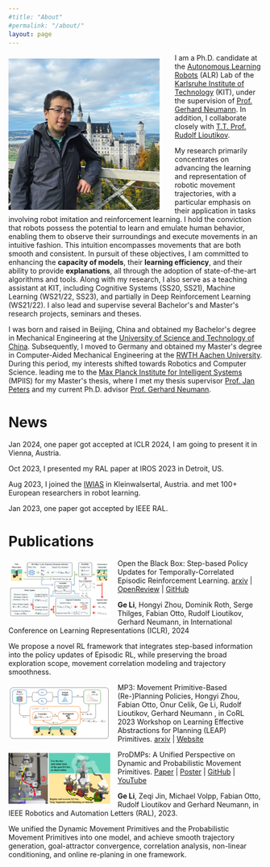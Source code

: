```yaml
---
#title: "About"
#permalink: "/about/"
layout: page
---
```


<img src="/assets/images/bruce.jpg" alt="Alt text" style="float: left; margin-right: 30px; margin-top: 10px; margin-bottom: 10px;" width="300" height="300" />

I am a Ph.D. candidate at
the [Autonomous Learning Robots](https://alr.iar.kit.edu/) (ALR) Lab of
the [Karlsruhe Institute of Technology](https://www.kit.edu/english/) (KIT),
under
the supervision
of [Prof. Gerhard Neumann](https://scholar.google.de/citations?user=GL360kMAAAAJ&hl=en).
In addition, I collaborate closely
with [T.T. Prof. Rudolf Lioutikov](https://rudolf.intuitive-robots.net/).
<br>

My research primarily concentrates on advancing the learning and representation
of robotic movement trajectories, with a particular emphasis on their
application in tasks involving robot imitation and reinforcement learning. I
hold the conviction that robots possess the potential to learn and emulate human
behavior, enabling them to observe their surroundings and execute movements in
an intuitive fashion. This intuition encompasses movements that are both smooth
and consistent. In pursuit of these objectives, I am committed to enhancing the
**capacity of models**, their **learning efficiency**, and their ability to
provide
**explanations**, all through the adoption of state-of-the-art algorithms and
tools.
Along with my research, I also serve as a teaching assistant at KIT, including
Cognitive Systems (SS20, SS21), Machine Learning (WS21/22, SS23), and partially
in Deep Reinforcement Learning (WS21/22).
I also lead and supervise several Bachelor's and Master's research projects,
seminars and theses.

[//]: # (<br>)

I was born and raised in Beijing, China and obtained my Bachelor's degree in
Mechanical Engineering at
the [University of Science and Technology of China](https://en.wikipedia.org/wiki/University_of_Science_and_Technology_of_China).
Subsequently, I moved to Germany and obtained my Master's degree in
Computer-Aided
Mechanical Engineering at
the [RWTH Aachen University](https://en.wikipedia.org/wiki/RWTH_Aachen_University).
During this period, my interests shifted towards Robotics and Computer Science.
leading me to
the [Max Planck Institute for Intelligent Systems](https://is.mpg.de/)
(MPIIS) for my Master's thesis, where I met my thesis
supervisor [Prof. Jan Peters](https://www.ias.informatik.tu-darmstadt.de/Team/JanPeters)
and my current Ph.D.
advisor [Prof. Gerhard Neumann](https://scholar.google.de/citations?user=GL360kMAAAAJ&hl=en).

# News

Jan 2024, one paper got accepted at ICLR 2024, I am going to present it in
Vienna, Austria.

Oct 2023, I presented my RAL paper at IROS 2023 in Detroit, US.

Aug 2023, I joined
the [IWIAS](https://www.ias.informatik.tu-darmstadt.de/Workshop/IWIALS) in
Kleinwalsertal, Austria.
and met 100+ European researchers in robot learning.

Jan 2023, one paper got accepted by IEEE RAL.

# Publications

[//]: # (TCE)
<img src="/assets/images/TCE_abstract.png" alt="TCE" style="float: left; margin-right: 3%; margin-top: 1%; margin-bottom: 2%;" width=40% height=40% />

Open the Black Box: Step-based Policy Updates for Temporally-Correlated Episodic
Reinforcement
Learning. [arxiv](https://arxiv.org/abs/2401.11437)   |   [OpenReview](https://openreview.net/forum?id=mnipav175N)  |  [GitHub](https://github.com/BruceGeLi/TCE_RL)

**Ge Li**, Hongyi Zhou, Dominik Roth, Serge Thilges, Fabian Otto, Rudolf
Lioutikov, Gerhard Neumann,
in International Conference on Learning Representations (ICLR), 2024

We propose a novel RL framework that integrates step-based information into the
policy updates of Episodic RL, while preserving the broad exploration scope,
movement correlation modeling and trajectory smoothness.

[//]: # (MP3)
<img src="/assets/images/mp3.png" alt="MP3" style="float: left; margin-right: 3%; margin-top: 1%; margin-bottom: 2%;" width=40% height=40% />

MP3: Movement Primitive-Based (Re-)Planning Policies, Hongyi Zhou, Fabian Otto, Onur Celik, Ge Li, Rudolf Lioutikov, Gerhard Neumann
, in CoRL 2023 Workshop on Learning Effective Abstractions for Planning (LEAP)
Primitives. [arxiv](https://arxiv.org/pdf/2306.12729.pdf)   |  [Website](https://intuitive-robots.github.io/mp3_website/)


[//]: # (ProDMP)
<img src="/assets/images/prodmp.png" alt="ProDMP" style="float: left; margin-right: 3%; margin-top: 1%; margin-bottom: 2%;" width=40% height=40% />

ProDMPs: A Unified Perspective on Dynamic and Probabilistic Movement
Primitives. [Paper](https://ieeexplore.ieee.org/document/10050558)   |  [Poster](https://drive.google.com/file/d/1s3kOqdEiMePO4eefcoBV6mDssjtks8L1/view?usp=drive_link)  |  [GitHub](https://github.com/ALRhub/ProDMP_RAL)   |  [YouTube](https://www.youtube.com/watch?v=PAM0NusL2Do&feature=youtu.be)

**Ge Li**, Zeqi Jin, Michael Volpp, Fabian Otto, Rudolf Lioutikov and Gerhard
Neumann,
in IEEE Robotics and Automation Letters (RAL), 2023.

We unified the Dynamic Movement Primitives and the Probabilistic Movement
Primitives into one model, and achieve smooth trajectory generation, goal-attractor
convergence, correlation analysis, non-linear conditioning, and online
re-planing in one framework.


[//]: # (<img src="./assets/images/bruce.jpg" alt="Alt text" style="float: left; margin-right: 3%; margin-top: 1%; margin-bottom: 2%;" width=40% height=40% />)

[//]: # (<img src="./assets/images/bruce.jpg" alt="Alt text" style="float: left; margin-right: 3%; margin-top: 1%; margin-bottom: 2%;" width=40% height=40% />)



